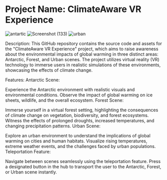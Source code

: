 # Project Name: ClimateAware VR Experience

![antartic](https://github.com/Rezvision/Groupwork/assets/147525543/65c13360-b505-442a-80e7-81738fdf9df5)
![Screenshot (133)](https://github.com/Rezvision/Groupwork/assets/147525543/3bfc1662-2ece-475a-818e-eef36cf82867)
![urban](https://github.com/Rezvision/Groupwork/assets/147525543/b8d8e5ee-77d6-48bf-9d97-c1f4493d27c5)

Description:
This GitHub repository contains the source code and assets for the "ClimateAware VR Experience" project, which aims to raise awareness about the environmental impacts of global warming in three distinct areas: Antarctic, Forest, and Urban scenes. The project utilizes virtual reality (VR) technology to immerse users in realistic simulations of these environments, showcasing the effects of climate change.

Features:
Antarctic Scene:

Experience the Antarctic environment with realistic visuals and environmental conditions.
Observe the impact of global warming on ice sheets, wildlife, and the overall ecosystem.
Forest Scene:

Immerse yourself in a virtual forest setting, highlighting the consequences of climate change on vegetation, biodiversity, and forest ecosystems.
Witness the effects of prolonged droughts, increased temperatures, and changing precipitation patterns.
Urban Scene:

Explore an urban environment to understand the implications of global warming on cities and human habitats.
Visualize rising temperatures, extreme weather events, and the challenges faced by urban populations.
Teleportation Feature:

Navigate between scenes seamlessly using the teleportation feature.
Press a designated button in the hub to transport the user to the Antarctic, Forest, or Urban scene instantly.
